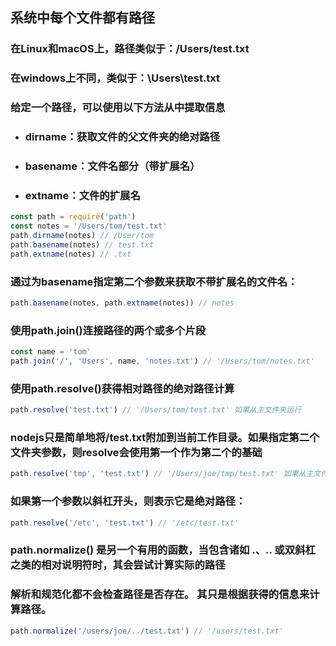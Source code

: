 ## 系统中每个文件都有路径
### 在Linux和macOS上，路径类似于：/Users/test.txt
### 在windows上不同，类似于：\Users\test.txt

### 给定一个路径，可以使用以下方法从中提取信息
- ### dirname：获取文件的父文件夹的绝对路径
- ### basename：文件名部分（带扩展名）
- ### extname：文件的扩展名

```js
const path = require('path')
const notes = '/Users/tom/test.txt'
path.dirname(notes) // /User/tom
path.basename(notes) // test.txt
path.extname(notes) // .txt
```

### 通过为basename指定第二个参数来获取不带扩展名的文件名：
```js
path.basename(notes, path.extname(notes)) // notes
```

### 使用path.join()连接路径的两个或多个片段
```js
const name = 'tom'
path.join('/', 'Users', name, 'notes.txt') // '/Users/tom/notes.txt'
```

### 使用path.resolve()获得相对路径的绝对路径计算
```js
path.resolve('test.txt') // '/Users/tom/test.txt' 如果从主文件夹运行
```

### nodejs只是简单地将/test.txt附加到当前工作目录。如果指定第二个文件夹参数，则resolve会使用第一个作为第二个的基础
```js
path.resolve('tmp', 'test.txt') // '/Users/joe/tmp/test.txt' 如果从主文件夹运行。
```

### 如果第一个参数以斜杠开头，则表示它是绝对路径：
```js
path.resolve('/etc', 'test.txt') // '/etc/test.txt'
```

### path.normalize() 是另一个有用的函数，当包含诸如 .、.. 或双斜杠之类的相对说明符时，其会尝试计算实际的路径
### 解析和规范化都不会检查路径是否存在。 其只是根据获得的信息来计算路径。
```js
path.normalize('/users/joe/../test.txt') // '/users/test.txt'
```